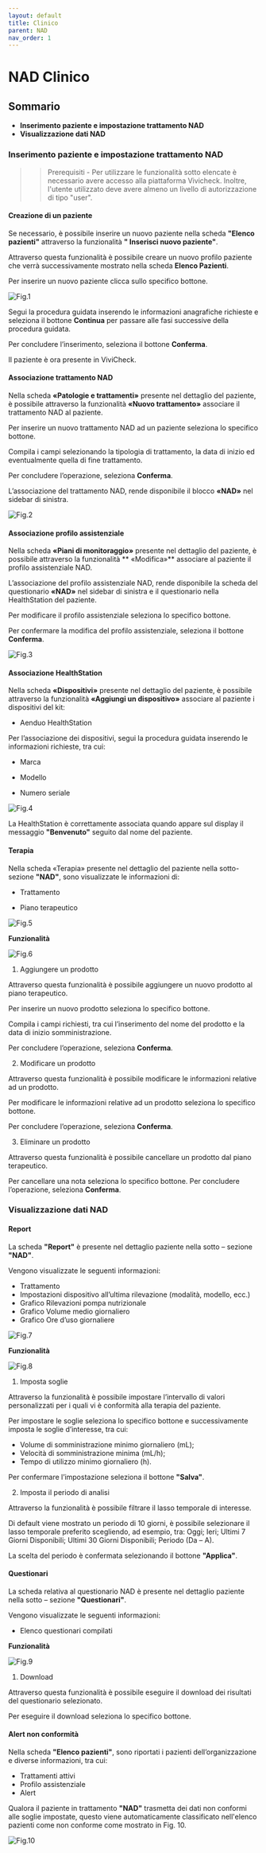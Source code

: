 ```yaml
---
layout: default
title: Clinico
parent: NAD
nav_order: 1
---
```


# NAD Clinico 

## Sommario

- **Inserimento paziente e impostazione trattamento NAD**
- **Visualizzazione dati NAD**

### Inserimento paziente e impostazione trattamento NAD

> > Prerequisiti - Per utilizzare le funzionalità sotto elencate è necessario avere accesso alla piattaforma Vivicheck.
> > Inoltre, l'utente utilizzato deve avere almeno un livello di autorizzazione di tipo "user".

#### **Creazione di un paziente**

Se necessario, è possibile inserire un nuovo paziente nella scheda **"Elenco pazienti"** attraverso la funzionalità **"
Inserisci nuovo paziente"**.

Attraverso questa funzionalità è possibile creare un nuovo profilo paziente che verrà successivamente mostrato nella
scheda **Elenco Pazienti**.

Per inserire un nuovo paziente clicca sullo specifico bottone.

![Fig.1](/assets/nad/immagine10.png)

Segui la procedura guidata inserendo le informazioni anagrafiche richieste e seleziona il bottone **Continua** per
passare alle fasi successive della procedura guidata.

Per concludere l’inserimento, seleziona il bottone **Conferma**.

Il paziente è ora presente in ViviCheck.

#### **Associazione trattamento NAD**

Nella scheda **«Patologie e trattamenti»** presente nel dettaglio del paziente, è possibile attraverso la
funzionalità **«Nuovo trattamento»** associare il trattamento NAD al paziente.

Per inserire un nuovo trattamento NAD ad un paziente seleziona lo specifico bottone.

Compila i campi selezionando la tipologia di trattamento, la data di inizio ed eventualmente quella di fine trattamento.

Per concludere l’operazione, seleziona **Conferma**.

L’associazione del trattamento NAD, rende disponibile il blocco **«NAD»** nel sidebar di sinistra.

![Fig.2](/assets/nad/immagine11.png)

#### **Associazione profilo assistenziale**

Nella scheda **«Piani di monitoraggio»** presente nel dettaglio del paziente, è possibile attraverso la funzionalità **
«Modifica»** associare al paziente il profilo assistenziale NAD.

L’associazione del profilo assistenziale NAD, rende disponibile la scheda del questionario **«NAD»** nel sidebar di
sinistra e il questionario nella HealthStation del paziente.

Per modificare il profilo assistenziale seleziona lo specifico bottone.

Per confermare la modifica del profilo assistenziale, seleziona il bottone **Conferma**.

![Fig.3](/assets/nad/immagine12.png)

#### **Associazione HealthStation**

Nella scheda **«Dispositivi»** presente nel dettaglio del paziente, è possibile attraverso la funzionalità **«Aggiungi
un dispositivo»** associare al paziente i dispositivi del kit:

- Aenduo HealthStation

Per l’associazione dei dispositivi, segui la procedura guidata inserendo le informazioni richieste, tra cui:

- Marca

- Modello

- Numero seriale

![Fig.4](/assets/nad/immagine13.png)

La HealthStation è correttamente associata quando appare sul display il messaggio **"Benvenuto"** seguito dal nome del
paziente.

#### **Terapia**

Nella scheda «Terapia» presente nel dettaglio del paziente nella sotto-sezione **"NAD"**,
sono visualizzate le informazioni di:

- Trattamento

- Piano terapeutico

![Fig.5](/assets/nad/immagine14.png)

**Funzionalità**

![Fig.6](/assets/nad/immagine15.png)

1. Aggiungere un prodotto

Attraverso questa funzionalità è possibile aggiungere un nuovo prodotto al piano terapeutico.

Per inserire un nuovo prodotto seleziona lo specifico bottone.

Compila i campi richiesti, tra cui l’inserimento del nome del prodotto e la data di inizio somministrazione.

Per concludere l’operazione, seleziona **Conferma**.

2. Modificare un prodotto

Attraverso questa funzionalità è possibile modificare le informazioni relative ad un prodotto.

Per modificare le informazioni relative ad un prodotto seleziona lo specifico bottone.

Per concludere l’operazione, seleziona **Conferma**.

3. Eliminare un prodotto

Attraverso questa funzionalità è possibile cancellare un prodotto dal piano terapeutico.

Per cancellare una nota seleziona lo specifico bottone.
Per concludere l’operazione, seleziona **Conferma**.

### Visualizzazione dati NAD

#### Report

La scheda **"Report"** è presente nel dettaglio paziente nella sotto – sezione **"NAD"**.

Vengono visualizzate le seguenti informazioni:

- Trattamento
- Impostazioni dispositivo all’ultima rilevazione (modalità, modello, ecc.)
- Grafico Rilevazioni pompa nutrizionale
- Grafico Volume medio giornaliero
- Grafico Ore d’uso giornaliere

![Fig.7](/assets/nad/immagine18.png)

**Funzionalità**

![Fig.8](/assets/nad/immagine19.png)

1. Imposta soglie

Attraverso la funzionalità è possibile impostare l’intervallo di valori personalizzati per i quali vi è conformità alla
terapia del paziente.

Per impostare le soglie seleziona lo specifico bottone e successivamente imposta le soglie d’interesse, tra cui:

- Volume di somministrazione minimo giornaliero (mL);
- Velocità di somministrazione minima (mL/h);
- Tempo di utilizzo minimo giornaliero (h).

Per confermare l’impostazione seleziona il bottone **"Salva"**.

2. Imposta il periodo di analisi

Attraverso la funzionalità è possibile filtrare il lasso temporale di interesse.

Di default viene mostrato un periodo di 10 giorni, è possibile selezionare il lasso temporale preferito scegliendo, ad
esempio, tra: Oggi; Ieri; Ultimi 7 Giorni Disponibili; Ultimi 30 Giorni Disponibili; Periodo (Da – A).

La scelta del periodo è confermata selezionando il bottone **"Applica"**.

#### Questionari

La scheda relativa al questionario NAD è presente nel dettaglio paziente nella sotto – sezione **"Questionari"**.

Vengono visualizzate le seguenti informazioni:

- Elenco questionari compilati

**Funzionalità**

![Fig.9](/assets/nad/immagine20.png)

1. Download

Attraverso questa funzionalità è possibile eseguire il download dei risultati del questionario selezionato.

Per eseguire il download seleziona lo specifico bottone.

#### Alert non conformità

Nella scheda **"Elenco pazienti"**, sono riportati i pazienti dell’organizzazione e diverse informazioni, tra cui:

- Trattamenti attivi
- Profilo assistenziale
- Alert

Qualora il paziente in trattamento **"NAD"** trasmetta dei dati non conformi alle soglie impostate, questo viene
automaticamente classificato nell'elenco pazienti come non conforme come mostrato in Fig. 10.

![Fig.10](/assets/nad/immagine22.png)







